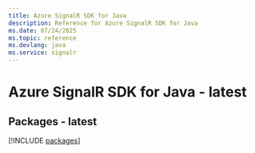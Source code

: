 ```yaml
---
title: Azure SignalR SDK for Java
description: Reference for Azure SignalR SDK for Java
ms.date: 07/24/2025
ms.topic: reference
ms.devlang: java
ms.service: signalr
---
```

# Azure SignalR SDK for Java - latest
## Packages - latest
[!INCLUDE [packages](signalr-index.md)]